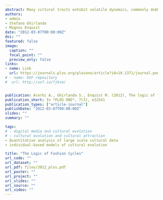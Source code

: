 ```yaml
---
abstract: Many cultural traits exhibit volatile dynamics, commonly dubbed fashions or fads. Here we show that realistic fashion-like dynamics emerge spontaneously if individuals can copy others' preferences for cultural traits as well as traits themselves. We demonstrate this dynamics in simple mathematical models of the diffusion, and subsequent abandonment, of a single cultural trait which individuals may or may not prefer. We then simulate the coevolution between many cultural traits and the associated preferences, reproducing power-law frequency distributions of cultural traits (most traits are adopted by few individuals for a short time, and very few by many for a long time), as well as correlations between the rate of increase and the rate of decrease of traits (traits that increase rapidly in popularity are also abandoned quickly and vice versa). We also establish that alternative theories, that fashions result from individuals signaling their social status, or from individuals randomly copying each other, do not satisfactorily reproduce these empirical observations.
authors:
- admin
- Stefano Ghirlanda
- Magnus Enquist
date: "2012-03-07T00:00:00Z"
doi: ""
featured: false
image:
  caption: ""
  focal_point: ""
  preview_only: false
links:
- name: Link
  url: https://journals.plos.org/plosone/article?id=10.1371/journal.pone.0032541
# - name: OSF repository
#  url: http://osf.io/fjkze/


publication: Acerbi A., Ghirlanda S., Enquist M. (2012), The logic of fashion cycles, *PLOS ONE*, 7(3), e32541
publication_short: In *PLOS ONE*, 7(3), e32541
publication_types: ["article-journal"]
publishDate: "2012-03-07T00:00:00Z"
slides: ""
summary: ""

tags:
# - digital media and cultural evolution
# - cultural evolution and cultural attraction 
- Quantitative analysis of large scale cultural data
- individual-based models of cultural evolution

title: "The Logic of Fashion Cycles"
url_code: ""
url_dataset: ""
url_pdf: files/2012_plos.pdf
url_poster: ""
url_project: ""
url_slides: ""
url_source: ""
url_video: ""
---
```

<script id="altmetric-embed-js" type="text/javascript"
src='https://d1bxh8uas1mnw7.cloudfront.net/assets/embed.js'></script>

<div data-badge-details="right" data-badge-type="donut" data-doi="10.1371/journal.pone.0032541" data-hide-no-mentions="true" class="altmetric-embed"></div>